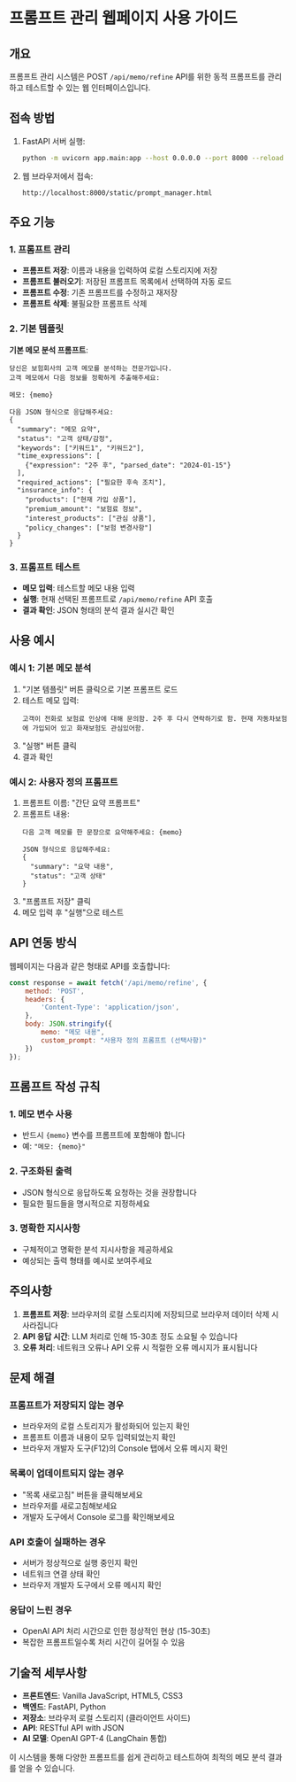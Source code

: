 # 프롬프트 관리 웹페이지 사용 가이드

## 개요
프롬프트 관리 시스템은 POST `/api/memo/refine` API를 위한 동적 프롬프트를 관리하고 테스트할 수 있는 웹 인터페이스입니다.

## 접속 방법
1. FastAPI 서버 실행:
   ```bash
   python -m uvicorn app.main:app --host 0.0.0.0 --port 8000 --reload
   ```

2. 웹 브라우저에서 접속:
   ```
   http://localhost:8000/static/prompt_manager.html
   ```

## 주요 기능

### 1. 프롬프트 관리
- **프롬프트 저장**: 이름과 내용을 입력하여 로컬 스토리지에 저장
- **프롬프트 불러오기**: 저장된 프롬프트 목록에서 선택하여 자동 로드
- **프롬프트 수정**: 기존 프롬프트를 수정하고 재저장
- **프롬프트 삭제**: 불필요한 프롬프트 삭제

### 2. 기본 템플릿
**기본 메모 분석 프롬프트**:
```
당신은 보험회사의 고객 메모를 분석하는 전문가입니다.
고객 메모에서 다음 정보를 정확하게 추출해주세요:

메모: {memo}

다음 JSON 형식으로 응답해주세요:
{
  "summary": "메모 요약",
  "status": "고객 상태/감정",
  "keywords": ["키워드1", "키워드2"],
  "time_expressions": [
    {"expression": "2주 후", "parsed_date": "2024-01-15"}
  ],
  "required_actions": ["필요한 후속 조치"],
  "insurance_info": {
    "products": ["현재 가입 상품"],
    "premium_amount": "보험료 정보",
    "interest_products": ["관심 상품"],
    "policy_changes": ["보험 변경사항"]
  }
}
```

### 3. 프롬프트 테스트
- **메모 입력**: 테스트할 메모 내용 입력
- **실행**: 현재 선택된 프롬프트로 `/api/memo/refine` API 호출
- **결과 확인**: JSON 형태의 분석 결과 실시간 확인

## 사용 예시

### 예시 1: 기본 메모 분석
1. "기본 템플릿" 버튼 클릭으로 기본 프롬프트 로드
2. 테스트 메모 입력:
   ```
   고객이 전화로 보험료 인상에 대해 문의함. 2주 후 다시 연락하기로 함. 현재 자동차보험에 가입되어 있고 화재보험도 관심있어함.
   ```
3. "실행" 버튼 클릭
4. 결과 확인

### 예시 2: 사용자 정의 프롬프트
1. 프롬프트 이름: "간단 요약 프롬프트"
2. 프롬프트 내용:
   ```
   다음 고객 메모를 한 문장으로 요약해주세요: {memo}
   
   JSON 형식으로 응답해주세요:
   {
     "summary": "요약 내용",
     "status": "고객 상태"
   }
   ```
3. "프롬프트 저장" 클릭
4. 메모 입력 후 "실행"으로 테스트

## API 연동 방식

웹페이지는 다음과 같은 형태로 API를 호출합니다:

```javascript
const response = await fetch('/api/memo/refine', {
    method: 'POST',
    headers: {
        'Content-Type': 'application/json',
    },
    body: JSON.stringify({
        memo: "메모 내용",
        custom_prompt: "사용자 정의 프롬프트 (선택사항)"
    })
});
```

## 프롬프트 작성 규칙

### 1. 메모 변수 사용
- 반드시 `{memo}` 변수를 프롬프트에 포함해야 합니다
- 예: `"메모: {memo}"`

### 2. 구조화된 출력
- JSON 형식으로 응답하도록 요청하는 것을 권장합니다
- 필요한 필드들을 명시적으로 지정하세요

### 3. 명확한 지시사항
- 구체적이고 명확한 분석 지시사항을 제공하세요
- 예상되는 출력 형태를 예시로 보여주세요

## 주의사항

1. **프롬프트 저장**: 브라우저의 로컬 스토리지에 저장되므로 브라우저 데이터 삭제 시 사라집니다
2. **API 응답 시간**: LLM 처리로 인해 15-30초 정도 소요될 수 있습니다
3. **오류 처리**: 네트워크 오류나 API 오류 시 적절한 오류 메시지가 표시됩니다

## 문제 해결

### 프롬프트가 저장되지 않는 경우
- 브라우저의 로컬 스토리지가 활성화되어 있는지 확인
- 프롬프트 이름과 내용이 모두 입력되었는지 확인
- 브라우저 개발자 도구(F12)의 Console 탭에서 오류 메시지 확인

### 목록이 업데이트되지 않는 경우
- "목록 새로고침" 버튼을 클릭해보세요
- 브라우저를 새로고침해보세요
- 개발자 도구에서 Console 로그를 확인해보세요

### API 호출이 실패하는 경우
- 서버가 정상적으로 실행 중인지 확인
- 네트워크 연결 상태 확인
- 브라우저 개발자 도구에서 오류 메시지 확인

### 응답이 느린 경우
- OpenAI API 처리 시간으로 인한 정상적인 현상 (15-30초)
- 복잡한 프롬프트일수록 처리 시간이 길어질 수 있음

## 기술적 세부사항

- **프론트엔드**: Vanilla JavaScript, HTML5, CSS3
- **백엔드**: FastAPI, Python
- **저장소**: 브라우저 로컬 스토리지 (클라이언트 사이드)
- **API**: RESTful API with JSON
- **AI 모델**: OpenAI GPT-4 (LangChain 통합)

이 시스템을 통해 다양한 프롬프트를 쉽게 관리하고 테스트하여 최적의 메모 분석 결과를 얻을 수 있습니다.
